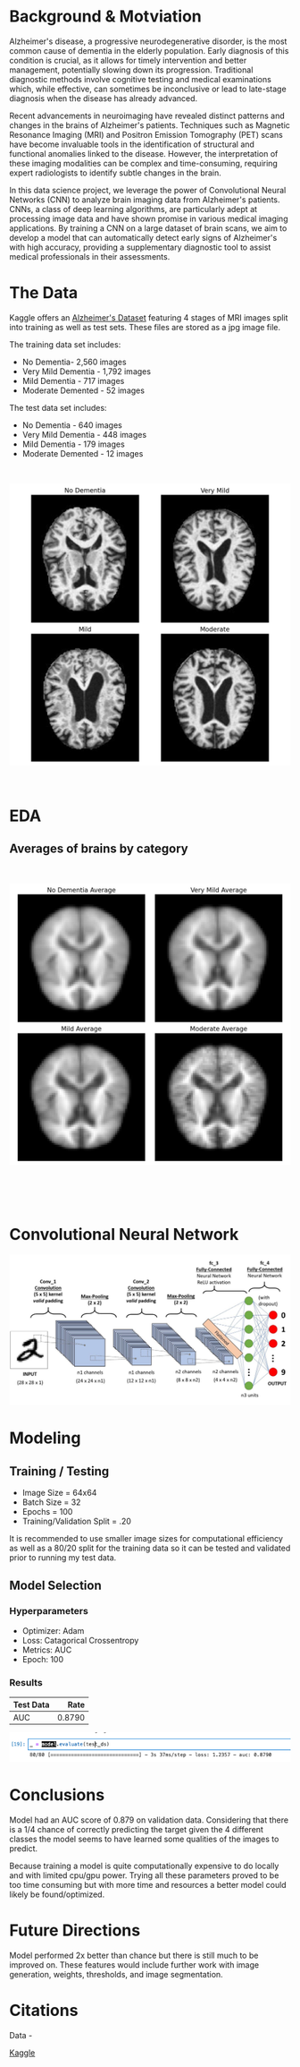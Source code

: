 # Background & Motviation
Alzheimer's disease, a progressive neurodegenerative disorder, is the most common cause of dementia in the elderly population. Early diagnosis of this condition is crucial, as it allows for timely intervention and better management, potentially slowing down its progression. Traditional diagnostic methods involve cognitive testing and medical examinations which, while effective, can sometimes be inconclusive or lead to late-stage diagnosis when the disease has already advanced.

Recent advancements in neuroimaging have revealed distinct patterns and changes in the brains of Alzheimer's patients. Techniques such as Magnetic Resonance Imaging (MRI) and Positron Emission Tomography (PET) scans have become invaluable tools in the identification of structural and functional anomalies linked to the disease. However, the interpretation of these imaging modalities can be complex and time-consuming, requiring expert radiologists to identify subtle changes in the brain.

In this data science project, we leverage the power of Convolutional Neural Networks (CNN) to analyze brain imaging data from Alzheimer's patients. CNNs, a class of deep learning algorithms, are particularly adept at processing image data and have shown promise in various medical imaging applications. By training a CNN on a large dataset of brain scans, we aim to develop a model that can automatically detect early signs of Alzheimer's with high accuracy, providing a supplementary diagnostic tool to assist medical professionals in their assessments.


# The Data
Kaggle offers an [Alzheimer's Dataset](https://www.kaggle.com/tourist55/alzheimers-dataset-4-class-of-images) featuring 4 stages of MRI images split into training as well as test sets. These files are stored as a jpg image file. 

The training data set includes:
* No Dementia- 2,560 images
* Very Mild Dementia - 1,792 images
* Mild Dementia - 717 images
* Moderate Demented - 52 images

The test data set includes:
* No Dementia - 640 images
* Very Mild Dementia - 448 images
* Mild Dementia - 179 images
* Moderate Demented - 12 images

<br>

![Looking at the Data ](images/4imgs_eda.jpg)

<br> 

# EDA

## Averages of brains by category
<br>


![Averages_of_Brains ](images/4imgs_data.jpg)

<br> 

<br>



<br>


# Convolutional Neural Network 


![CNN ](images/cnn.jpg)


# Modeling 
## **Training / Testing**

* Image Size = 64x64
* Batch Size = 32
* Epochs = 100
* Training/Validation Split = .20

It is recommended to use smaller image sizes for computational efficiency as well as a 80/20 split for the training data so it can be tested and validated prior to running my test data.

## **Model Selection**


### **Hyperparameters**
* Optimizer: Adam 
* Loss: Catagorical Crossentropy 
* Metrics: AUC
* Epoch: 100




### **Results** 
|  Test Data       |  Rate  
| --------------- |-------:|
| AUC    |  0.8790   | 

![auc_score ](images/auc_score.png)
<br>

# Conclusions 
Model had an AUC score of 0.879 on validation data. Considering that there is a 1/4 chance of correctly predicting the target given the 4 different classes the model seems to have learned some qualities of the images to predict.

Because training a model is quite computationally expensive to do locally and with limited cpu/gpu power. Trying all these parameters proved to be too time consuming but with more time and resources a better model could likely be found/optimized.



# Future Directions
Model performed 2x better than chance but there is still much to be improved on. These features would include further work with image generation, weights, thresholds, and image segmentation.



# Citations 
Data - 

[Kaggle](https://www.kaggle.com/tourist55/alzheimers-dataset-4-class-of-images)
